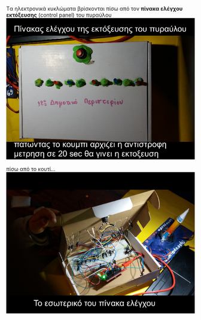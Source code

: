 
Tα ηλεκτρονικά κυκλώματα βρίσκονται πίσω από τον  **πίνακα ελέγχου εκτόξευσης** (control panel) του πυραύλου
![πίνακας ελέγχου  του πυραύλου](/assets/images/control-panel2.png)

πίσω από το κουτί...
![πίνακας ελέγχου  του πυραύλου](/assets/images/in.png)

